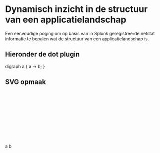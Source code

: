 # Dynamisch inzicht in de structuur van een applicatielandschap
Een eenvoudige poging om op basis van in Splunk geregistreerde netstat informatie te bepalen wat de structuur van een applicatielandschap is.

## Hieronder de dot plugin
<dot>
digraph a {
	a -> b;
}
</dot>

## SVG opmaak
<svg width="62pt" height="116pt"
 viewBox="0.00 0.00 62.00 116.00" xmlns="http://www.w3.org/2000/svg" xmlns:xlink="http://www.w3.org/1999/xlink">
<g id="graph0" class="graph" transform="scale(1 1) rotate(0) translate(4 112)">
<title>a</title>
<polygon fill="white" stroke="none" points="-4,4 -4,-112 58,-112 58,4 -4,4"/>
<!-- a -->
<g id="node1" class="node"><title>a</title>
<ellipse fill="none" stroke="black" cx="27" cy="-90" rx="27" ry="18"/>
<text text-anchor="middle" x="27" y="-86.3" font-family="Times,serif" font-size="14.00">a</text>
</g>
<!-- b -->
<g id="node2" class="node"><title>b</title>
<ellipse fill="none" stroke="black" cx="27" cy="-18" rx="27" ry="18"/>
<text text-anchor="middle" x="27" y="-14.3" font-family="Times,serif" font-size="14.00">b</text>
</g>
<!-- a&#45;&gt;b -->
<g id="edge1" class="edge"><title>a&#45;&gt;b</title>
<path fill="none" stroke="black" d="M27,-71.6966C27,-63.9827 27,-54.7125 27,-46.1124"/>
<polygon fill="black" stroke="black" points="30.5001,-46.1043 27,-36.1043 23.5001,-46.1044 30.5001,-46.1043"/>
</g>
</g>
</svg>
